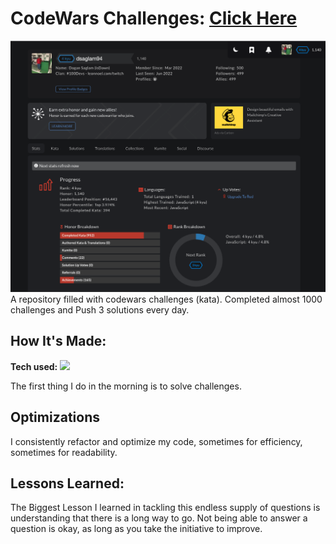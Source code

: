 # CodeWars Challenges: <a target="_blank" href="https://www.codewars.com/users/dsaglam94" >Click Here</a> 

![alt tag](https://github.com/dsaglam94/codeWars/blob/test-branch/6th_kyus/github/Screen%20Shot%202022-06-02%20at%2009.40.52.png)
A repository filled with codewars challenges (kata). Completed almost 1000 challenges and Push 3 solutions every day.

## How It's Made:

**Tech used:** <img src="https://img.shields.io/static/v1?label=|&message=JAVASCRIPT&color=3c7f5d&style=plastic&logo=javascript"/>

The first thing I do in the morning is to solve challenges.  

## Optimizations

I consistently refactor and optimize my code, sometimes for efficiency, sometimes for readability. 

## Lessons Learned:

The Biggest Lesson I learned in tackling this endless supply of questions is understanding that there is a long way to go. Not being able to answer a question is okay, as long as you take the initiative to improve.
